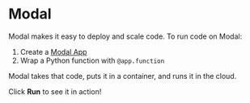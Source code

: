 # Modal

Modal makes it easy to deploy and scale code. To run code on Modal:

  1. Create a [Modal App](https://modal.com/docs/reference/modal.App)
  2. Wrap a Python function with `@app.function`

Modal takes that code, puts it in a container, and runs it in the cloud.

Click **Run** to see it in action!
